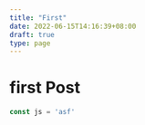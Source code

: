 ```yaml
---
title: "First"
date: 2022-06-15T14:16:39+08:00
draft: true
type: page
---
```


# first Post

```js
const js = 'asf'
```
